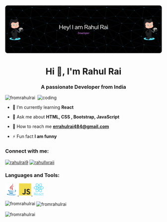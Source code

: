 ![logo](https://github.com/FromRahulRai/FromRahulRai/blob/main/header-image.png)
<h1 align="center">Hi 👋, I'm Rahul Rai</h1>
<h3 align="center">A passionate Developer from India</h3>

<img align="right" alt="coding" width="400" src="https://user-images.githubusercontent.com/55389276/140866485-8fb1c876-9a8f-4d6a-98dc-08c4981eaf70.gif">

<p align="left"> <img src="https://komarev.com/ghpvc/?username=fromrahulrai&label=Profile%20views&color=0e75b6&style=flat" alt="fromrahulrai" /> </p>

- 📖 I’m currently learning **React**

- 💬 Ask me about **HTML, CSS , Bootstrap, JavaScript**

- 📧 How to reach me **errahulrai484@gmail.com**

- ⚡ Fun fact **I am funny**

<h3 align="left">Connect with me:</h3>
<p align="left">
<a href="https://linkedin.com/in/rahulrai9" target="blank"><img align="center" src="https://raw.githubusercontent.com/rahuldkjain/github-profile-readme-generator/master/src/images/icons/Social/linked-in-alt.svg" alt="rahulrai9" height="30" width="40" /></a>
<a href="https://instagram.com/rahullxraii" target="blank"><img align="center" src="https://raw.githubusercontent.com/rahuldkjain/github-profile-readme-generator/master/src/images/icons/Social/instagram.svg" alt="rahullxraii" height="30" width="40" /></a>
</p>

<h3 align="left">Languages and Tools:</h3>
<p align="left"> <a href="https://www.java.com" target="_blank" rel="noreferrer"> <img src="https://raw.githubusercontent.com/devicons/devicon/master/icons/java/java-original.svg" alt="java" width="40" height="40"/> </a> <a href="https://developer.mozilla.org/en-US/docs/Web/JavaScript" target="_blank" rel="noreferrer"> <img src="https://raw.githubusercontent.com/devicons/devicon/master/icons/javascript/javascript-original.svg" alt="javascript" width="40" height="40"/> </a> <a href="https://reactjs.org/" target="_blank" rel="noreferrer"> <img src="https://raw.githubusercontent.com/devicons/devicon/master/icons/react/react-original-wordmark.svg" alt="react" width="40" height="40"/> </a> </p>

<p><img align="left" src="https://github-readme-stats.vercel.app/api/top-langs?username=fromrahulrai&show_icons=true&locale=en&layout=compact" alt="fromrahulrai" /></p>

<p>&nbsp;<img align="center" src="https://github-readme-stats.vercel.app/api?username=fromrahulrai&show_icons=true&locale=en" alt="fromrahulrai" /></p>

<p><img align="center" src="https://github-readme-streak-stats.herokuapp.com/?user=fromrahulrai&" alt="fromrahulrai" /></p>
